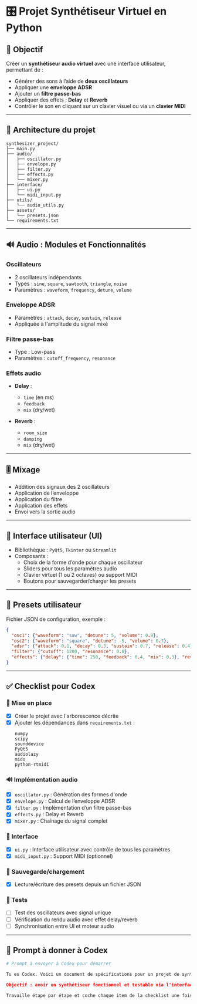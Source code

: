 
# 🎛️ Projet Synthétiseur Virtuel en Python

## 🧭 Objectif

Créer un **synthétiseur audio virtuel** avec une interface utilisateur, permettant de :

- Générer des sons à l’aide de **deux oscillateurs**
- Appliquer une **enveloppe ADSR**
- Ajouter un **filtre passe-bas**
- Appliquer des effets : **Delay** et **Reverb**
- Contrôler le son en cliquant sur un clavier visuel ou via un **clavier MIDI**

---

## 🧱 Architecture du projet

```
synthesizer_project/
├── main.py
├── audio/
│   ├── oscillator.py
│   ├── envelope.py
│   ├── filter.py
│   ├── effects.py
│   └── mixer.py
├── interface/
│   ├── ui.py
│   └── midi_input.py
├── utils/
│   └── audio_utils.py
├── assets/
│   └── presets.json
└── requirements.txt
```

---

## 🔊 Audio : Modules et Fonctionnalités

### Oscillateurs

- 2 oscillateurs indépendants
- Types : `sine`, `square`, `sawtooth`, `triangle`, `noise`
- Paramètres : `waveform`, `frequency`, `detune`, `volume`

### Enveloppe ADSR

- Paramètres : `attack`, `decay`, `sustain`, `release`
- Appliquée à l'amplitude du signal mixé

### Filtre passe-bas

- Type : Low-pass
- Paramètres : `cutoff_frequency`, `resonance`

### Effets audio

- **Delay** :
  - `time` (en ms)
  - `feedback`
  - `mix` (dry/wet)

- **Reverb** :
  - `room_size`
  - `damping`
  - `mix` (dry/wet)

---

## 🎚️ Mixage

- Addition des signaux des 2 oscillateurs
- Application de l’enveloppe
- Application du filtre
- Application des effets
- Envoi vers la sortie audio

---

## 🎹 Interface utilisateur (UI)

- Bibliothèque : `PyQt5`, `Tkinter` ou `Streamlit`
- Composants :
  - Choix de la forme d’onde pour chaque oscillateur
  - Sliders pour tous les paramètres audio
  - Clavier virtuel (1 ou 2 octaves) ou support MIDI
  - Boutons pour sauvegarder/charger les presets

---

## 💾 Presets utilisateur

Fichier JSON de configuration, exemple :

```json
{
  "osc1": {"waveform": "saw", "detune": 5, "volume": 0.8},
  "osc2": {"waveform": "square", "detune": -5, "volume": 0.7},
  "adsr": {"attack": 0.1, "decay": 0.3, "sustain": 0.7, "release": 0.4},
  "filter": {"cutoff": 1200, "resonance": 0.8},
  "effects": {"delay": {"time": 250, "feedback": 0.4, "mix": 0.3}, "reverb": {"room_size": 0.5, "mix": 0.3}}
}
```

---

## ✅ Checklist pour Codex

### 🔧 Mise en place

- [x] Créer le projet avec l'arborescence décrite
- [x] Ajouter les dépendances dans `requirements.txt` :
  ```
  numpy
  scipy
  sounddevice
  PyQt5
  audiolazy
  mido
  python-rtmidi
  ```

### 🔊 Implémentation audio

- [x] `oscillator.py` : Génération des formes d'onde
- [x] `envelope.py` : Calcul de l’enveloppe ADSR
- [x] `filter.py` : Implémentation d’un filtre passe-bas
- [x] `effects.py` : Delay et Reverb
- [x] `mixer.py` : Chaînage du signal complet

### 🎹 Interface

- [x] `ui.py` : Interface utilisateur avec contrôle de tous les paramètres
- [x] `midi_input.py` : Support MIDI (optionnel)

### 💾 Sauvegarde/chargement

- [x] Lecture/écriture des presets depuis un fichier JSON

### 🧪 Tests

- [ ] Test des oscillateurs avec signal unique
- [ ] Vérification du rendu audio avec effet delay/reverb
- [ ] Synchronisation entre UI et moteur audio

---

## 🧠 Prompt à donner à Codex

```python
# Prompt à envoyer à Codex pour démarrer

Tu es Codex. Voici un document de spécifications pour un projet de synthétiseur audio en Python avec interface. Il est structuré par modules, avec une architecture claire et une checklist à suivre. Lis le document `synth_description.md` dans le repo, puis commence à créer les fichiers un par un à partir de la checklist. Commence par `oscillator.py` dans le dossier `audio/`. Tu créeras ensuite `envelope.py`, `filter.py`, etc., en suivant l'ordre de la checklist.

Objectif : avoir un synthétiseur fonctionnel et testable via l'interface définie dans `ui.py`. Utilise `numpy`, `sounddevice`, `PyQt5` et `scipy`.

Travaille étape par étape et coche chaque item de la checklist une fois terminé. Si un module dépend d’un autre, génère d’abord le module parent.
```
